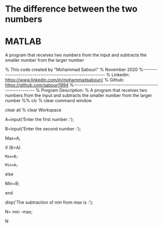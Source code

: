 # The difference between the two numbers
# MATLAB

A program that receives two numbers from the input and subtracts the smaller number from the larger number

% This code created by "Mohammad Sabouri"
% November 2020
%----------------------------------------------------------
% Linkedin:   https://www.linkedin.com/in/mohammadsabouri/
% Github:     https://github.com/sabouri1994
%----------------------------------------------------------
% Program Description:
% A program that receives two numbers from the input and subtracts the smaller number from the larger number
%%
clc  % clear command window

clear all  % clear Workspace

A=input('Enter the first number :');

B=input('Enter the second number :');

Max=A;

if (B>A)

    Max=B;
	
    Min=A;
	
else

   Min=B;
   
end

disp('The subtraction of min from max is :');

N= min -max;

N
